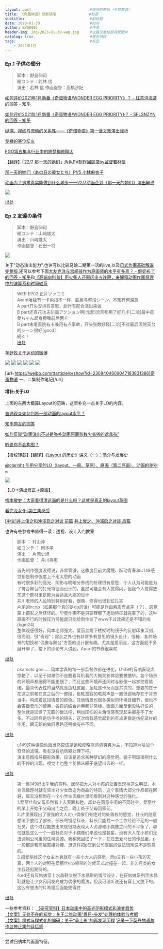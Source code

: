 ```yaml
---
layout: post                           #使用的布局（不需要改）
title: 《奇蛋物语》观影随笔               #标题
subtitle:                              #副标题
date: 2023-01-30                       #时间
author: BYQ0002                        #作者
header-img: img/2023-01-30-wep.jpg     #这篇文章标题背景图片
catalog: true                          #是否归档
tags:                                  #标签
    - 2021年1月
---
```


### Ep.1 子供の領分
 
>脚本：野島伸司\
絵コンテ：若林 信\
演出：若林 信
作画監督：高橋沙妃 

[如何评价2021年1月新番《奇蛋物语/WONDER EGG PRIORITY》？ - 红茶泡海苔的回答 - 知乎](https://www.zhihu.com/question/438925755/answer/1683291820)

[如何评价2021年1月新番《奇蛋物语/WONDER EGG PRIORITY》？ - SFLSNZYN的回答 - 知乎](https://www.zhihu.com/question/438925755/answer/1680268627)

[纵深、视线与流动的关系性——《奇蛋物语》第一话文戏演出浅析](https://weibo.com/ttarticle/p/show?id=2309404593803209081169)

[专楼的某位坛友](https://bbs.saraba1st.com/2b/forum.php?mod=viewthread&tid=1963999&page=20&authorid=397763)

[FGO第五集与行业中的翘楚梅原翔太](https://zhuanlan.zhihu.com/p/269623506)

[【翻译】「22/7 那一天的她们」角色PV制作回顾录by监督若林信](https://www.bilibili.com/read/cv5113184/)

[那一天的她们（あの日の彼女たち）PV5 小林麻衣子](https://weibo.com/6490419498/JaZIVvfAb)

[动画为了追求真实能做到什么地步——22/7动画企划《那一天的她们》演出解说](https://www.bilibili.com/read/cv1405101/)

<img src='https://raw.githubusercontent.com/BYQ0002/BYQ0002.github.io/main/img/230130_02.jpg' />

[出处](https://weibo.com/2475570167/IvyaW6FOT?type=repost#_rnd1640082331704)


### Ep.2 友達の条件

>脚本：野島伸司\
絵コンテ：山﨑雄太\
演出：山﨑雄太\
作画監督：石田一将

<img src='https://raw.githubusercontent.com/BYQ0002/BYQ0002.github.io/main/img/230131_01.jpg' />

关于"动态演出能力",也许可以比较马娘二期第一话的live,以及[日式作画基础解说 完整版](https://www.bilibili.com/video/BV17s411D75e?t=1106),还可以参考下面[大友克洋与宫崎骏作为原画师的水平有多高？ - 鲜奶布丁的回答 - 知乎](https://www.zhihu.com/question/388752015/answer/1209455464)和[【高端向科普】用火柴人还原闪电五连鞭，来解释动画作画原理中的演算系和时间轴系](https://www.bilibili.com/video/BV1Ra4y1p73j)

>WEP EP02 正片ツッコミ\
Avant唯独有一卡色指不一样，脱离与整段シーン，不知有何深意\
A part开头安排有意思，劇伴有配合演出来做\
B part还真花功夫刻画アクション啊[允悲]流背都用了好几卡[二哈]最中意愛ちゃん起身擦嘴前后两卡\
B part末尾医院有卡兼用有点事故，开头张数好怪[二哈]不过最后医院天台的シーン很好[good]\
続く！\
[出处](https://weibo.com/2295183180/JDXznBLys)

[羊廷牧关于运动的微博](https://weibo.com/yangtingmu?refer_flag=0000015010_&from=feed&loc=nickname&is_all=1&is_search=1&key_word=%E8%BF%90%E5%8A%A8#_0)

<img src='https://github.com/BYQ0002/BYQ0002.github.io/blob/main/img/230131_02.jpg?raw=true' />
<img src='https://github.com/BYQ0002/BYQ0002.github.io/blob/main/img/230131_03.jpg?raw=true' />

<img src='https://github.com/BYQ0002/BYQ0002.github.io/blob/main/img/230131_04.jpg?raw=true' />
<img src='https://github.com/BYQ0002/BYQ0002.github.io/blob/main/img/230131_05.gif?raw=true' />
<img src='https://github.com/BYQ0002/BYQ0002.github.io/blob/main/img/230131_06.jpg?raw=true' />
<img src='https://github.com/BYQ0002/BYQ0002.github.io/blob/main/img/230131_07.gif?raw=true' />

[url=https://weibo.com/ttarticle/p/show?id=2309404606047183831386]奇蛋物语 一、二集制作笔记[/url]

#### 增补:关于LO

上面的东西大概算Layout的范畴，这里补充一点关于LO的内容。

[普通观众如何判断一部动画的layout水平？](https://bbs.saraba1st.com/2b/forum.php?mod=viewthread&tid=1925613&page=2&authorid=10016)

[知乎网友的回答](https://www.zhihu.com/question/390389117/answer/1191988135)

[如何反驳“动画演出不过是弥补动画原画张数少省钱的遮羞布”](https://www.zhihu.com/question/402768700/answer/1300749371)

[听说你不会构图？](https://weibo.com/6517085292/JbMGDboad)

[【授权转载】【翻译】《Layout 的历史》讲义（一）：简介与发展史](https://weibo.com/ttarticle/p/show?id=2309404561421349290139)

[@clarinht 引用分享的LO（layout、一原、草原）、原画（第二原画）、动画的差别~](https://weibo.com/1029047232/JxvrqfjpW)

<img src='https://github.com/BYQ0002/BYQ0002.github.io/blob/main/img/230131_08.gif?raw=true' />

[【LO→演出修正→原画】](https://weibo.com/3899327798/JAzq11XG0?type=comment#_rnd1609149902933)

[桥本敬史：大家看得清这画的是什么吗？这就是真正的layout草图](https://weibo.com/1955181241/K0YM64wFe)

[看完龙女仆s第三集感受](https://t.bilibili.com/550033019668686017?tab=1)

[[中文]井上俊之和沖浦启之对谈  前篇](https://t.bilibili.com/469615057040949419?tab=)
[井上俊之、沖浦启之对谈  后篇](https://t.bilibili.com/487412972021725139?tab=2)

也许有些参考书值得一读：透视、设计入门教室
 
>脚本 ： 村山沖  
絵コンテ ： 岡本学  
演出 ： 片岡史旭  
作画監督 ： 井川典恵 

>首先制作强度没得说，非常管够，这季度目前大魔境、跃动青春和U149感觉都是制作强度上不用太愁的动画  
有时很多彩的高光、阴影与明暗分界线的处理很有意思，个人认为可能是为了符合舞台的打光特征而设计的，虽然可能会有人觉得闪，但我个人觉得放在这个题材里是颇为合适且大胆的设计  
井川老师的人设特别特别好看，很萌，修得也很到位扎实  
片尾的ncop（如果那个真的是op的话）可能是作画素质有点差（？），感觉蒙上摄影之后怪怪的。毕竟作画不是只要理解了运动特征就完事了的，这种原画不行的时候压力可能就只能给到作监了www不过效果还是不错的啦(bgm24)  
整体观感很好，冈本老师强大。爱丽丝跳下楼梯时的镜子的反射印象深刻，很高明，很“奇观”；除此之外也有非常多有意思的镜头设计，很棒，各种场景的切换和“偶像与舞台”方面的设计很有趣。尤其是爱丽丝，这方面就不多展开聊了，楼下的评论有人讲到。Apart的节奏很喜欢  

[出处](https://bgm.tv/ep/1183002#post_1284656)

>okamoto god……冈本学真的每一部监督作都在进化，U149的音响表现太惊艳了，以至于如果你不是戴着耳机看的大概观影体验要被腰斩。各个场景的环境声都细得不能更细了，而且这些环境声还同时与影像一起掌控着情绪。最具代表性的当然就是鱼缸这里，鱼缸这卡反而是其次的，重要的在于在这之前和在这之后的一整段，鱼缸孤寂的电泵声是一直低调地存在于背景当中，构成着这段情景的颜色。其他情景也很多类似的环境音细节，但也不会吝啬音乐的使用，各自的结合运用都非常棒。画面方面反倒没啥好说的，整体就是延续了无职的做法吧，稍加压抑的主角情感表现起来都差不了太多。不过同样是仿手摇的镜头，这次给我感觉起到的有点更像是仿纪录片的作用，跟无职的做旧思路还稍微有些不同。

[出处](https://weibo.com/2547947530/MAMqeijYH)

>u149这种偶像动画当然应该是饱和度略高清清爽爽为主，不知道为啥加个奇怪的滤镜。看有没有组后期处理下吧。  
演出意图指导摄影效果，应该是追求某种梦幻的感觉吧。镜子啊玻璃啊什么的不停的出现，视觉上也整个仿佛从瓶子底望出去的一样。

[出处](https://bbs.saraba1st.com/2b/forum.php?mod=viewthread&tid=2062335&page=11&authorid=428725)

>第一集149挺出乎我的意料，居然把大人对小孩的处置表现得这么明显。本身偶像题材就有资本对少女改造为商品的特质，这个事情大部分作品都在回避，属实没想到在一个小学生偶像片里能看到对这种感觉的强化。  
1.爱丽丝和父母虽然看上去表面和睦，却处在同意空间的不同时空，爱丽丝的早上开始于父母出门之后，晚上处于父母回家前。  
2.片里展现出了很强的大人对小偶像们有绝对的处置权的感觉，社长的随意想法下放给了部长，部长甩锅给科长，科长只能找一个工作经验不足的一般社员，这个过程能放出来就很能表现大人资源和小偶像之间的不平衡了。哪怕就是这么一个一般社员对于小偶像们来说也是救星，没有大人在小孩们无法调用公司里的任何资源。我稍微回忆了一下，在过去爱马仕的作品里，p一般都是和高层直接对接，想这样把p压到公司底层的做法很难说不是刻意的。  
3.把爱丽丝这个女主本身就有一些小大人的感觉，而p又有一些小孩的天真，两个人的对照在爱丽丝扯p领带的时候正式对撞在一起，非卯月类的女主我还挺期待的。  
4.ed还有灰姑娘穿上水晶鞋又脱下水晶鞋的情节设计，在灰姑娘系列里水晶鞋就是让少女闪闪发光成为偶像的魔法，但我可没听说还有穿上又脱下的。
这么有想法的片希望后面能兜得住  

[出处](https://www.bilibili.com/opus/781345780776566792?spm_id_from=333.999.0.0)

一些参考资料：
[【研究资料】日本动画中的高光阴影模式和演变趋势](https://www.bilibili.com/read/cv13500169)  
[【文案】无处不在的知觉：关于二维动画“眉目-头发”处理的体验与考据](https://www.bilibili.com/read/cv17699644)  
[【文案】程式与程式化的编码：关于“鼻上影”的再发现历程](https://www.bilibili.com/read/cv19814841)
[记录一下契丹物语总作监修正集的读后感](https://www.bilibili.com/opus/642956673009319954?spm_id_from=333.999.0.0)

---------------------

尝试归纳本片画面特征。
